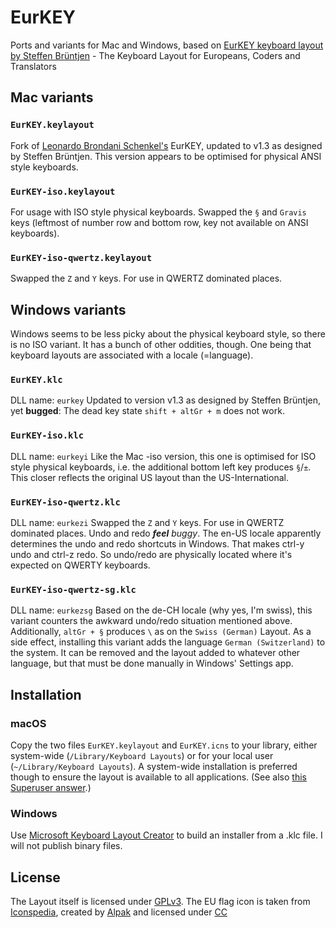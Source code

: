 # EurKEY

Ports and variants for Mac and Windows, based on [EurKEY keyboard layout by Steffen Brüntjen](http://eurkey.steffen.bruentjen.eu/) - The Keyboard Layout for Europeans, Coders and Translators


## Mac variants

### `EurKEY.keylayout`

Fork of [Leonardo Brondani Schenkel's](https://github.com/lbschenkel/EurKEY-Mac) EurKEY, updated to v1.3 as designed by Steffen Brüntjen.
This version appears to be optimised for physical ANSI style keyboards.

### `EurKEY-iso.keylayout`

For usage with ISO style physical keyboards. Swapped the `§` and `Gravis` keys (leftmost of number row and bottom row, key not available on ANSI keyboards).

### `EurKEY-iso-qwertz.keylayout`

Swapped the `Z` and `Y` keys. For use in QWERTZ dominated places.


## Windows variants

Windows seems to be less picky about the physical keyboard style, so there is no ISO variant.
It has a bunch of other oddities, though. One being that keyboard layouts are associated with a locale (=language).

### `EurKEY.klc`

DLL name: `eurkey`
Updated to version v1.3 as designed by Steffen Brüntjen, yet **bugged**: The dead key state `shift + altGr + m` does not work.

### `EurKEY-iso.klc`

DLL name: `eurkeyi`
Like the Mac -iso version, this one is optimised for ISO style physical keyboards, i.e. the additional bottom left key produces `§`/`±`. This closer reflects the original US layout than the US-International.

### `EurKEY-iso-qwertz.klc`

DLL name: `eurkezi`
Swapped the `Z` and `Y` keys. For use in QWERTZ dominated places.
Undo and redo ***feel*** *buggy*. The en-US locale apparently determines the undo and redo shortcuts in Windows. That makes ctrl-y undo and ctrl-z redo. So undo/redo are physically located where it's expected on QWERTY keyboards.

### `EurKEY-iso-qwertz-sg.klc`

DLL name: `eurkezsg`
Based on the de-CH locale (why yes, I'm swiss), this variant counters the awkward undo/redo situation mentioned above.
Additionally, `altGr + §` produces `\` as on the `Swiss (German)` Layout.
As a side effect, installing this variant adds the language `German (Switzerland)` to the system. It can be removed and the layout added to whatever other language, but that must be done manually in Windows' Settings app.


## Installation

### macOS

Copy the two files `EurKEY.keylayout` and `EurKEY.icns` to your library, either system-wide (`/Library/Keyboard Layouts`) or for your local user (`~/Library/Keyboard Layouts`). A system-wide installation is preferred though to ensure the layout is available to all applications. (See also [this Superuser answer](https://superuser.com/a/561613/263461).)

### Windows

Use [Microsoft Keyboard Layout Creator](https://www.microsoft.com/en-us/download/details.aspx?id=102134) to build an installer from a .klc file.
I will not publish binary files.


## License

The Layout itself is licensed under [GPLv3](http://www.gnu.org/licenses/gpl-3.0.html).
The EU flag icon is taken from [Iconspedia](http://www.iconspedia.com/pack/european-flags-1631/),
created by [Alpak](http://alpak.deviantart.com/) and
licensed under [CC](http://creativecommons.org/licenses/by-nc-nd/3.0)
